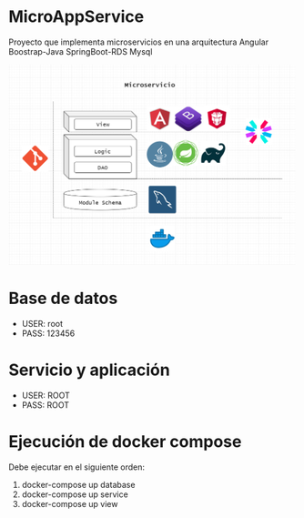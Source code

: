 # MicroAppService
Proyecto que implementa microservicios en una arquitectura Angular Boostrap-Java SpringBoot-RDS Mysql

![alt text](https://github.com/JohnDuq/MicroAppService/blob/develop/info/microservicio.png "Microservice")

# Base de datos
+ USER: root
+ PASS: 123456

# Servicio y aplicación
+ USER: ROOT
+ PASS: ROOT

# Ejecución de docker compose
Debe ejecutar en el siguiente orden: 
1. docker-compose up database
2. docker-compose up service
3. docker-compose up view